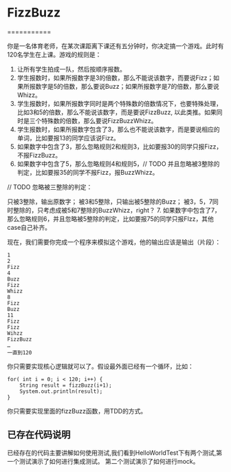 # FizzBuzz
===========

你是一名体育老师，在某次课距离下课还有五分钟时，你决定搞一个游戏。此时有120名学生在上课。游戏的规则是：

1. 让所有学生拍成一队，然后按顺序报数。
2. 学生报数时，如果所报数字是3的倍数，那么不能说该数字，而要说Fizz；如果所报数字是5的倍数，那么要说Buzz；如果所报数字是7的倍数，那么要说Whizz。
3. 学生报数时，如果所报数字同时是两个特殊数的倍数情况下，也要特殊处理，比如3和5的倍数，那么不能说该数字，而是要说FizzBuzz, 以此类推。如果同时是三个特殊数的倍数，那么要说FizzBuzzWhizz。
4. 学生报数时，如果所报数字包含了3，那么也不能说该数字，而是要说相应的单词，比如要报13的同学应该说Fizz。
5. 如果数字中包含了3，那么忽略规则2和规则3，比如要报30的同学只报Fizz，不报FizzBuzz。
6. 如果数字中包含了5，那么忽略规则4和规则5，// TODO 并且忽略被3整除的判定，比如要报35的同学不报Fizz，报BuzzWhizz。

// TODO
忽略被三整除的判定：

只被3整除，输出原数字；
被3和5整除，只输出被5整除的Buzz；
被3，5，7同时整除的，只考虑成被5和7整除的BuzzWhizz，right？
7. 如果数字中包含了7，那么忽略规则6，并且忽略被5整除的判定，比如要报75的同学只报FIzz，其他case自己补齐。

现在，我们需要你完成一个程序来模拟这个游戏，他的输出应该是输出（片段）：

```
1
2
Fizz
4
Buzz
Fizz
Whizz
8
Fizz
Buzz
11
Fizz 
Fizz
Wihzz
FizzBuzz
… 
一直到120 
```
你只需要实现核心逻辑就可以了。假设最外面已经有一个循环，比如：
 
```
for( int i = 0; i < 120; i++) {
    String result = fizzBuzz(i+1);
    System.out.println(result);
}
```  

你只需要实现里面的fizzBuzz函数，用TDD的方式。


## 已存在代码说明

已经存在的代码主要讲解如何使用测试,我们看到HelloWorldTest下有两个测试,第一个测试演示了如何进行集成测试。
第二个测试演示了如何进行mock。
